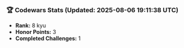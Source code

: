 ### 🏆 Codewars Stats (Updated: 2025-08-06 19:11:38 UTC)

- **Rank:** 8 kyu
- **Honor Points:** 3
- **Completed Challenges:** 1
